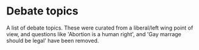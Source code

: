 # Debate topics

A list of debate topics. These were curated from a liberal/left wing point of view, and questions like 'Abortion is a human right', and 'Gay marrage should be legal' have been removed.
